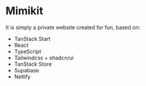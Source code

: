# Mimikit

It is simply a private website created for fun, based on:

- TanStack Start
- React
- TypeScript
- Tailwindcss + shadcn/ui
- TanStack Store
- Supabase
- Netlify
